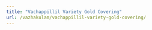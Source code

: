 ```yaml
---
title: "Vachappillil Variety Gold Covering"
url: /vazhakulam/vachappillil-variety-gold-covering/
---
```

